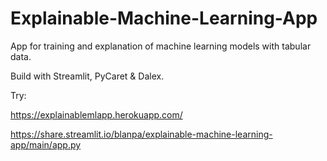 # Explainable-Machine-Learning-App

App for training and explanation of machine learning models with tabular data.

Build with Streamlit, PyCaret & Dalex.

Try:

https://explainablemlapp.herokuapp.com/

https://share.streamlit.io/blanpa/explainable-machine-learning-app/main/app.py

